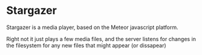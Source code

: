 # Stargazer
Stargazer is a media player, based on the Meteor javascript platform. 

Right not it just plays a few media files, and the server listens for changes in the filesystem for any new files that might appear (or dissapear)

